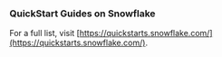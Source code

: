 ### QuickStart Guides on Snowflake

For a full list, visit [https://quickstarts.snowflake.com/](https://quickstarts.snowflake.com/).

